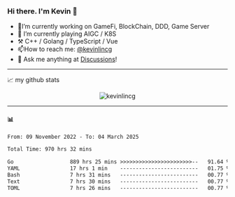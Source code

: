 ### Hi there. I'm Kevin 👋

- 🔭I’m currently working on GameFi, BlockChain, DDD, Game Server
- 🌱 I’m currently playing AIGC / K8S
-   :hammer_and_pick: C++ / Golang / TypeScript / Vue
- 📫How to reach me: [@kevinlincg](https://twitter.com/kevinlincg) 
-   :thought_balloon: Ask me anything at [Discussions](https://github.com/kevinlincg/kevinlincg/issues/new)!

---

📈 my github stats

<p align="center"> <img src="https://github-readme-stats-ouuan.vercel.app/api?username=kevinlincg&theme=dark&show_icons=true&count_private=true" alt="kevinlincg" />

---

#### :bar_chart: 

<!--START_SECTION:waka-->

```txt
From: 09 November 2022 - To: 04 March 2025

Total Time: 970 hrs 32 mins

Go                  889 hrs 25 mins >>>>>>>>>>>>>>>>>>>>>>>--   91.64 %
YAML                17 hrs 1 min    -------------------------   01.75 %
Bash                7 hrs 31 mins   -------------------------   00.77 %
Text                7 hrs 30 mins   -------------------------   00.77 %
TOML                7 hrs 26 mins   -------------------------   00.77 %
```

<!--END_SECTION:waka-->
